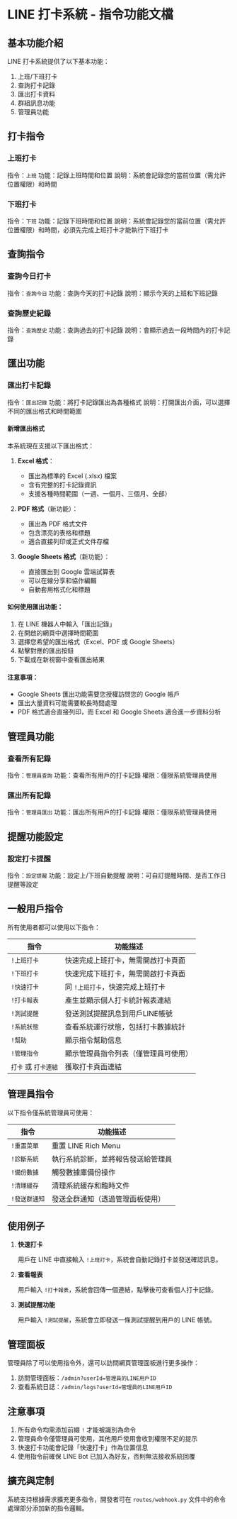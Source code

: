 # LINE 打卡系統 - 指令功能文檔

## 基本功能介紹

LINE 打卡系統提供了以下基本功能：
1. 上班/下班打卡
2. 查詢打卡記錄
3. 匯出打卡資料
4. 群組訊息功能
5. 管理員功能

## 打卡指令

### 上班打卡
指令：`上班`
功能：記錄上班時間和位置
說明：系統會記錄您的當前位置（需允許位置權限）和時間

### 下班打卡
指令：`下班`
功能：記錄下班時間和位置
說明：系統會記錄您的當前位置（需允許位置權限）和時間，必須先完成上班打卡才能執行下班打卡

## 查詢指令

### 查詢今日打卡
指令：`查詢今日`
功能：查詢今天的打卡記錄
說明：顯示今天的上班和下班記錄

### 查詢歷史紀錄
指令：`查詢歷史`
功能：查詢過去的打卡記錄
說明：會顯示過去一段時間內的打卡記錄

## 匯出功能

### 匯出打卡記錄
指令：`匯出記錄`
功能：將打卡記錄匯出為各種格式
說明：打開匯出介面，可以選擇不同的匯出格式和時間範圍

#### 新增匯出格式
本系統現在支援以下匯出格式：

1. **Excel 格式**：
   - 匯出為標準的 Excel (.xlsx) 檔案
   - 含有完整的打卡記錄資訊
   - 支援各種時間範圍（一週、一個月、三個月、全部）

2. **PDF 格式**（新功能）：
   - 匯出為 PDF 格式文件
   - 包含漂亮的表格和標題
   - 適合直接列印或正式文件存檔

3. **Google Sheets 格式**（新功能）：
   - 直接匯出到 Google 雲端試算表
   - 可以在線分享和協作編輯
   - 自動套用格式化和標題

#### 如何使用匯出功能：
1. 在 LINE 機器人中輸入「匯出記錄」
2. 在開啟的網頁中選擇時間範圍
3. 選擇您希望的匯出格式（Excel、PDF 或 Google Sheets）
4. 點擊對應的匯出按鈕
5. 下載或在新視窗中查看匯出結果

#### 注意事項：
- Google Sheets 匯出功能需要您授權訪問您的 Google 帳戶
- 匯出大量資料可能需要較長時間處理
- PDF 格式適合直接列印，而 Excel 和 Google Sheets 適合進一步資料分析

## 管理員功能

### 查看所有記錄
指令：`管理員查詢`
功能：查看所有用戶的打卡記錄
權限：僅限系統管理員使用

### 匯出所有記錄
指令：`管理員匯出`
功能：匯出所有用戶的打卡記錄
權限：僅限系統管理員使用

## 提醒功能設定

### 設定打卡提醒
指令：`設定提醒`
功能：設定上/下班自動提醒
說明：可自訂提醒時間、是否工作日提醒等設定

## 一般用戶指令

所有使用者都可以使用以下指令：

| 指令 | 功能描述 |
|------|----------|
| `!上班打卡` | 快速完成上班打卡，無需開啟打卡頁面 |
| `!下班打卡` | 快速完成下班打卡，無需開啟打卡頁面 |
| `!快速打卡` | 同 `!上班打卡`，快速完成上班打卡 |
| `!打卡報表` | 產生並顯示個人打卡統計報表連結 |
| `!測試提醒` | 發送測試提醒訊息到用戶LINE帳號 |
| `!系統狀態` | 查看系統運行狀態，包括打卡數據統計 |
| `!幫助` | 顯示指令幫助信息 |
| `!管理指令` | 顯示管理員指令列表（僅管理員可使用） |
| `打卡` 或 `打卡連結` | 獲取打卡頁面連結 |

## 管理員指令

以下指令僅系統管理員可使用：

| 指令 | 功能描述 |
|------|----------|
| `!重置菜單` | 重置 LINE Rich Menu |
| `!診斷系統` | 執行系統診斷，並將報告發送給管理員 |
| `!備份數據` | 觸發數據庫備份操作 |
| `!清理緩存` | 清理系統緩存和臨時文件 |
| `!發送群通知` | 發送全群通知（透過管理面板使用） |

## 使用例子

1. **快速打卡**
   
   用戶在 LINE 中直接輸入 `!上班打卡`，系統會自動記錄打卡並發送確認訊息。

2. **查看報表**
   
   用戶輸入 `!打卡報表`，系統會回傳一個連結，點擊後可查看個人打卡記錄。

3. **測試提醒功能**
   
   用戶輸入 `!測試提醒`，系統會立即發送一條測試提醒到用戶的 LINE 帳號。

## 管理面板

管理員除了可以使用指令外，還可以訪問網頁管理面板進行更多操作：

1. 訪問管理面板：`/admin?userId=管理員的LINE用戶ID`
2. 查看系統日誌：`/admin/logs?userId=管理員的LINE用戶ID`

## 注意事項

1. 所有命令均需添加前綴 `!` 才能被識別為命令
2. 管理員命令僅管理員可使用，其他用戶使用會收到權限不足的提示
3. 快速打卡功能會記錄「快速打卡」作為位置信息
4. 使用指令前確保 LINE Bot 已加入為好友，否則無法接收系統回覆

## 擴充與定制

系統支持根據需求擴充更多指令，開發者可在 `routes/webhook.py` 文件中的命令處理部分添加新的指令邏輯。
